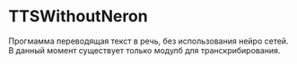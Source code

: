 # TTSWithoutNeron
Прогмамма переводящая текст в речь, без использования нейро сетей.
В данный момент существует только модулб для транскрибирования.

